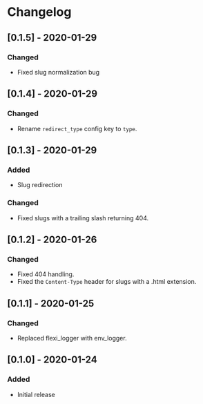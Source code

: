 # Changelog

## [0.1.5] - 2020-01-29

### Changed
- Fixed slug normalization bug

## [0.1.4] - 2020-01-29

### Changed
- Rename `redirect_type` config key to `type`.

## [0.1.3] - 2020-01-29

### Added
- Slug redirection

### Changed
- Fixed slugs with a trailing slash returning 404.

## [0.1.2] - 2020-01-26

### Changed
- Fixed 404 handling.
- Fixed the `Content-Type` header for slugs with a .html extension.

## [0.1.1] - 2020-01-25

### Changed
- Replaced flexi_logger with env_logger.

## [0.1.0] - 2020-01-24

### Added
- Initial release
